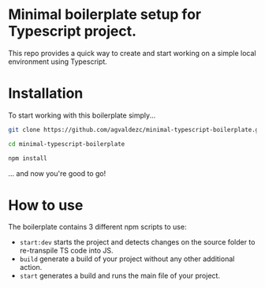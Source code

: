 # Minimal boilerplate setup for Typescript project.
This repo provides a quick way to create and start working on a simple local environment using Typescript.

# Installation
To start working with this boilerplate simply...
```bash
git clone https://github.com/agvaldezc/minimal-typescript-boilerplate.git

cd minimal-typescript-boilerplate

npm install
```
... and now you're good to go!

# How to use
The boilerplate contains 3 different npm scripts to use:
* `start:dev` starts the project and detects changes on the source folder to re-transpile TS code into JS.
* `build` generate a build of your project without any other additional action.
*  `start` generates a build and runs the main file of your project.

